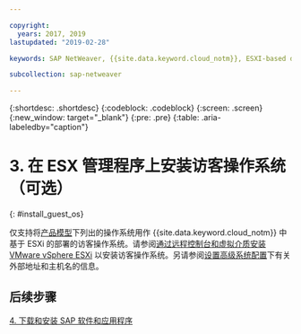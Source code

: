 ```yaml
---

copyright:
  years: 2017, 2019
lastupdated: "2019-02-28"

keywords: SAP NetWeaver, {{site.data.keyword.cloud_notm}}, ESXI-based deployments, SAP Certified

subcollection: sap-netweaver

---
```


{:shortdesc: .shortdesc}
{:codeblock: .codeblock}
{:screen: .screen}
{:new_window: target="_blank"}
{:pre: .pre}
{:table: .aria-labeledby="caption"}

# 3. 在 ESX 管理程序上安装访客操作系统（可选）
{: #install_guest_os}

仅支持将[产品模型](/docs/infrastructure/sap-netweaver?topic=sap-netweaver-offer_model#offer_model)下列出的操作系统用作 {{site.data.keyword.cloud_notm}} 中基于 ESXi 的部署的访客操作系统。请参阅[通过远程控制台和虚拟介质安装 VMware vSphere ESXi](docs/infrastructure/vmware?topic=VMware-installing-vsphere-esxi#installing-vsphere-esxi) 以安装访客操作系统。另请参阅[设置高级系统配置](/docs/infrastructure/sap-netweaver?topic=sap-netweaver-adv_config#adv_config)下有关外部地址和主机名的信息。

## 后续步骤

  [4. 下载和安装 SAP 软件和应用程序](/docs/infrastructure/sap-netweaver?topic=sap-netweaver-install_sap#install_sap)
